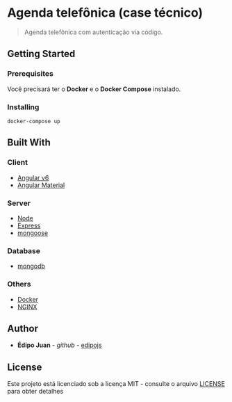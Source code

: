 # Agenda telefônica (case técnico)

> Agenda telefônica com autenticação via código.

## Getting Started

### Prerequisites

Você precisará ter o **Docker** e o **Docker Compose** instalado.

### Installing

```
docker-compose up

```

## Built With

### Client

- [Angular v6](https://angular.io/)
- [Angular Material](https://material.angular.io/)

### Server

- [Node](https://nodejs.org/en/)
- [Express](https://expressjs.com/pt-br/)
- [mongoose](https://mongoosejs.com/)

### Database

- [mongodb](https://www.mongodb.com/)

### Others

- [Docker](https://www.docker.com/)
- [NGINX](https://www.nginx.com/)

## Author

- **Édipo Juan** - _github_ - [edipojs](https://github.com/edipojs)

## License

Este projeto está licenciado sob a licença MIT - consulte o arquivo [LICENSE](LICENSE) para obter detalhes
